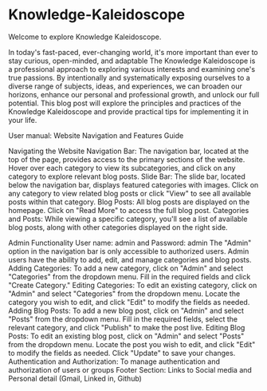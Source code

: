 # Knowledge-Kaleidoscope
Welcome to explore Knowledge Kaleidoscope.

In today's fast-paced, ever-changing world, it's more important than ever to stay curious, open-minded, and adaptable  The Knowledge Kaleidoscope is a professional approach to exploring various interests and examining one's true passions. By intentionally and systematically exposing ourselves to a diverse range of subjects, ideas, and experiences, we can broaden our horizons, enhance our personal and professional growth, and unlock our full potential. This blog post will explore the principles and practices of the Knowledge Kaleidoscope and provide practical tips for implementing it in your life.
            
User manual: Website Navigation and Features Guide
           
Navigating the Website
          Navigation Bar: The navigation bar, located at the top of the page, provides access to the primary sections of the website. Hover over each category to view its subcategories, and click on any category to explore relevant blog posts.
          Slide Bar: The slide bar, located below the navigation bar, displays featured categories with images. Click on any category to view related blog posts or click "View" to see all available posts within that category.
          Blog Posts: All blog posts are displayed on the homepage. Click on "Read More" to access the full blog post.
          Categories and Posts: While viewing a specific category, you'll see a list of available blog posts, along with other categories displayed on the right side.
            
Admin Functionality
            User name: admin and Password: admin
            The "Admin" option in the navigation bar is only accessible to authorized users. Admin users have the ability to add, edit, and manage categories and blog posts.
            Adding Categories: To add a new category, click on "Admin" and select "Categories" from the dropdown menu. Fill in the required fields and click "Create Category."
            Editing Categories: To edit an existing category, click on "Admin" and select "Categories" from the dropdown menu. Locate the category you wish to edit, and click "Edit" to modify the fields as needed.
            Adding Blog Posts: To add a new blog post, click on "Admin" and select "Posts" from the dropdown menu. Fill in the required fields, select the relevant category, and click "Publish" to make the post live.
            Editing Blog Posts: To edit an existing blog post, click on "Admin" and select "Posts" from the dropdown menu. Locate the post you wish to edit, and click "Edit" to modify the fields as needed. Click "Update" to save your changes.
            Authentication and Authorization: To manage authentication and authorization of users or groups
Footer Section:
            Links to Social media and Personal detail (Gmail, Linked in,  Github)
  
